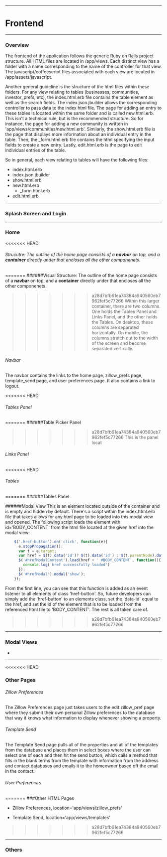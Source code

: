 



--------------
# Frontend 

------------
### Overview

The frontend of the application follows the generic Ruby on Rails project structure. All HTML files are located in /app/views. Each distinct view has a folder with a name corresponding to the name of the controller for that view. The javascript/coffeescript files associated with each view are located in /app/assets/javascript.

Another general guideline is the structure of the html files within these folders. For any view relating to tables (businesses, communities, investor_prefs, etc), the index.html.erb file contains the table element as well as the search fields. The index.json.jbuilder allows the corresponding controller to pass data to the index html file. The page for adding an entry to these tables is located within the same folder and is called new.html.erb. This isn't a technical rule, but is the recommended structure. So for instance, the page for adding a new community is written in 'app/views/communities/new.html.erb'. Similarly, the show.html.erb file is the page that displays more information about an individual entry in the table. Then, the _form.html.erb file contains the html specifying the input fields to create a new entry. Lastly, edit.html.erb is the page to edit individual entries of the table. 

So in general, each view relating to tables will have the following files:
* index.html.erb
* index.json.jbuilder
* show.html.erb
* new.html.erb
    * _form.html.erb
* edit.html.erb


------------
### Splash Screen and Login


------------
### Home

<<<<<<< HEAD
###### Strucutre: The outline of the home page consists of a **navbar** on top, and a **container** directly under that encloses all the other componenets.
=======
######Visual Structure: The outline of the home page consists of a **navbar** on top, and a **container** directly under that encloses all the other componenets.
>>>>>>> a28d7bfb61ea74384a940560eb7962fef5c77266
Within this larger container, there are two columns. One holds the Tables Panel and Links Panel, and the other holds the Tables. On desktop, these columns are separated horizontally. On mobile, the columns stretch out to the width of the screen and become separated vertically.


###### Navbar
The navbar contains the links to the home page, zillow\_prefs page, template\_send page, and user preferences page. It also contains a link to logout.

<<<<<<< HEAD
###### Tables Panel
=======
######Table Picker Panel
>>>>>>> a28d7bfb61ea74384a940560eb7962fef5c77266
This is the panel locat

###### Links Panel

<<<<<<< HEAD
###### Tables
=======
######Tables Panel


######Modal View
This is an element located outside of the container and is 
empty and hidden by default. There's a script within the 
index.html.erb file that takes allows for any html page to 
be loaded into this modal view and opened. The following script 
loads the element with id='BODY_CONTENT' from the html file located
at the given href into the modal view:
```javascript
    $('.href-button').on('click', function(e){
      e.stopPropagation();
      var t = e.target;
      var href = $(t).data('id')? $(t).data('id') : $(t.parentNode).data('id');
      $('#hrefModalContent').load(href + ' #BODY_CONTENT', function(){
        console.log('href successfully loaded')
      });
      $('#hrefModal').modal('show');
    });
```
From the first line, you can see that this function is added as an event 
listener to all elements of class 'href-button'. So, future developers can
simply add the 'href-button' to an elements class, set the 'data-id' equal
to the href, and set the id of the element that is to be loaded from the 
referenced html file to 'BODY_CONTENT'. The rest is all taken care of.
>>>>>>> a28d7bfb61ea74384a940560eb7962fef5c77266


------------
### Modal Views

* 


------------
<<<<<<< HEAD
### Other Pages

###### Zillow Preferences 
The Zillow Preferences page just takes users to the edit zillow\_pref page where they submit their own personal Zillow preferences to the database that way it knows what information to display whenever showing a property.

###### Template Send 
The Template Send page pulls all of the properties and all of the templates from the database and places them in select boxes where the user can select one of each and then hit the send button, which calls a method that fills in the blank terms from the template with information from the address and contact databases and emails it to the homeowner based off the email in the contact.

###### User Preferences
=======
###Other HTML Pages

* Zillow Preferences, location='app/views/zillow\_prefs'

* Template Send, location='app/views/templates'

>>>>>>> a28d7bfb61ea74384a940560eb7962fef5c77266

------------
### Others